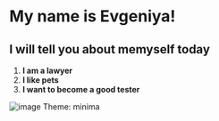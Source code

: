 # My name is Evgeniya!
## I  will tell you about memyself today
1. __I am a lawyer__
2. **I like pets**
3. __I want to become a good tester__

![image](https://user-images.githubusercontent.com/130440948/234200624-0de4b3f7-bd6b-4ae9-80be-9cb7bf5a21ba.png)
Theme: minima
